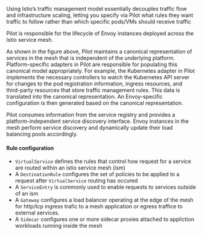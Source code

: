 Using Istio’s traffic management model essentially decouples traffic flow and
infrastructure scaling, letting you specify via Pilot what rules they want
traffic to follow rather than which specific pods/VMs should receive traffic

Pilot is responsible for the lifecycle of Envoy instances deployed across the
Istio service mesh.

As shown in the figure above, Pilot maintains a canonical representation of
services in the mesh that is independent of the underlying platform.
Platform-specific adapters in Pilot are responsible for populating this
canonical model appropriately. For example, the Kubernetes adapter in Pilot
implements the necessary controllers to watch the Kubernetes API server for
changes to the pod registration information, ingress resources, and
third-party resources that store traffic management rules. This data is
translated into the canonical representation. An Envoy-specific configuration
is then generated based on the canonical representation.

Pilot consumes information from the service registry and provides a
platform-independent service discovery interface. Envoy instances in the mesh
perform service discovery and dynamically update their load balancing pools
accordingly.

#### Rule configuration
* `VirtualService` defines the rules that control how request for a service
  are routed within an istio service mesh (ism)
* A `DestinationRule` configures the set of policies to be applied to a
  request after `VirtualService` routing has occured
* A `ServiceEntry` is commonly used to enable requests to services outside of
  an ism
* A `Gateway` configures a load balancer operating at the edge of the mesh for
  http/tcp ingress trafic to a mesh application or egress traffice to external
services.
* A `Sidecar` configures one or more sidecar proxies attached to appliction
  workloads running inside the mesh
